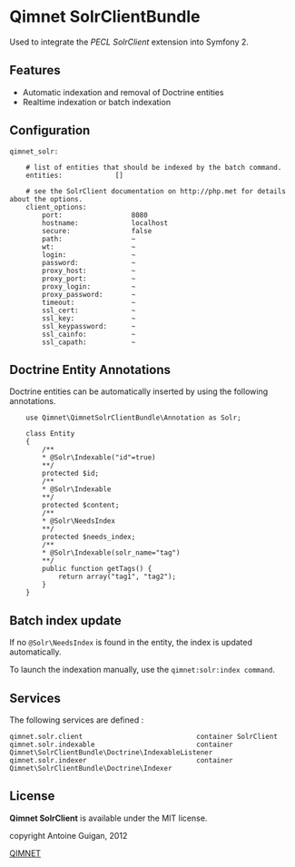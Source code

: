 Qimnet SolrClientBundle
=======================

Used to integrate the *PECL SolrClient* extension into Symfony 2.


Features
--------

 * Automatic indexation and removal of Doctrine entities
 * Realtime indexation or batch indexation


Configuration
-------------

    qimnet_solr:          

        # list of entities that should be indexed by the batch command.
        entities:             [] 

        # see the SolrClient documentation on http://php.met for details about the options.
        client_options:       
            port:                 8080 
            hostname:             localhost 
            secure:               false 
            path:                 ~ 
            wt:                   ~ 
            login:                ~ 
            password:             ~ 
            proxy_host:           ~ 
            proxy_port:           ~ 
            proxy_login:          ~ 
            proxy_password:       ~ 
            timeout:              ~ 
            ssl_cert:             ~ 
            ssl_key:              ~ 
            ssl_keypassword:      ~ 
            ssl_cainfo:           ~ 
            ssl_capath:           ~ 


Doctrine Entity Annotations
---------------------------


Doctrine entities can be automatically inserted by using the following 
annotations.


        use Qimnet\QimnetSolrClientBundle\Annotation as Solr;

        class Entity
        {
            /**
            * @Solr\Indexable("id"=true)
            **/
            protected $id;
            /**
            * @Solr\Indexable
            **/
            protected $content;
            /**
            * @Solr\NeedsIndex
            **/
            protected $needs_index;
            /**
            * @Solr\Indexable(solr_name="tag")
            **/
            public function getTags() {
                return array("tag1", "tag2");
            }
        }


Batch index update
------------------


If no `@Solr\NeedsIndex` is found in the entity, the index is updated 
automatically.

To launch the indexation manually, use the `qimnet:solr:index command`.



Services
--------


The following services are defined :

    qimnet.solr.client                            container SolrClient
    qimnet.solr.indexable                         container Qimnet\SolrClientBundle\Doctrine\IndexableListener
    qimnet.solr.indexer                           container Qimnet\SolrClientBundle\Doctrine\Indexer



License
-------

**Qimnet SolrClient** is available under the MIT license.



copyright Antoine Guigan, 2012

[QIMNET](http://qimnet.com)
